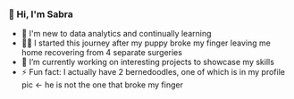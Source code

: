 ### 👋 Hi, I'm Sabra

 - 🌱 I'm new to data analytics and continually learning
 - 🐕‍🦺 I started this journey after my puppy broke my finger leaving me home recovering from 4 separate surgeries
 - 🔭 I’m currently working on interesting projects to showcase my skills
 -  ⚡ Fun fact: I actually have 2 bernedoodles, one of which is in my profile pic <- he is not the one that broke my finger
  
  
